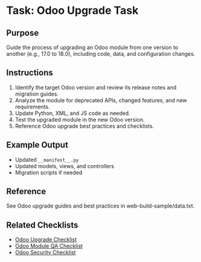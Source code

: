 # Task: Odoo Upgrade Task

## Purpose
Guide the process of upgrading an Odoo module from one version to another (e.g., 17.0 to 18.0), including code, data, and configuration changes.

## Instructions
1. Identify the target Odoo version and review its release notes and migration guides.
2. Analyze the module for deprecated APIs, changed features, and new requirements.
3. Update Python, XML, and JS code as needed.
4. Test the upgraded module in the new Odoo version.
5. Reference Odoo upgrade best practices and checklists.

## Example Output
- Updated `__manifest__.py`
- Updated models, views, and controllers
- Migration scripts if needed

## Reference
See Odoo upgrade guides and best practices in web-build-sample/data.txt. 

## Related Checklists
- [Odoo Upgrade Checklist](../checklists/odoo-upgrade-checklist.md)
- [Odoo Module QA Checklist](../checklists/odoo-module-qa-checklist.md)
- [Odoo Security Checklist](../checklists/odoo-security-checklist.md) 